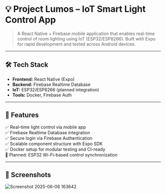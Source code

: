 # 💡 Project Lumos – IoT Smart Light Control App

> A React Native + Firebase mobile application that enables real-time control of room lighting using IoT (ESP32/ESP8266). Built with Expo for rapid development and tested across Android devices.

---

## 🛠 Tech Stack

- **Frontend:** React Native (Expo)
- **Backend:** Firebase Realtime Database
- **IoT:** ESP32/ESP8266 (planned integration)
- **Tools:** Docker, Firebase Auth

---

## 🚀 Features

✅ Real-time light control via mobile app  
✅ Firebase Realtime Database integration  
✅ Secure login via Firebase Authentication  
✅ Scalable component structure with Expo SDK  
✅ Docker setup for modular testing and CI-ready  
🔄 Planned: ESP32 Wi-Fi-based control synchronization

---

## 📸 Screenshots

![Screenshot 2025-06-06 163642](https://github.com/user-attachments/assets/917512b4-449e-4750-9638-fda6906894e3)


